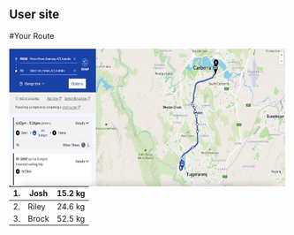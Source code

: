 ## User site

#Your Route

<img align="left" width="500" height="250" src="./Route.png">







| 1. 	| Josh  	| 15.2 kg 	
|----	|-------	|---------	
| 2. 	| Riley 	| 24.6 kg 	
| 3. 	| Brock 	| 52.5 kg 	
